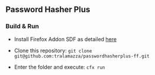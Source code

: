 ## Password Hasher Plus


### Build & Run

* Install Firefox Addon SDF as detailed [here](https://addons.mozilla.org/en-US/developers/docs/sdk/latest/dev-guide/tutorials/installation.html)

* Clone this repository: `git clone git@github.com:tralamazza/passwordhasherplus-ff.git`

* Enter the folder and execute: `cfx run`
